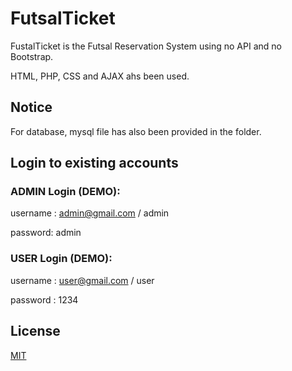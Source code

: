 # FutsalTicket
FustalTicket is the Futsal Reservation System using no API and no Bootstrap.

HTML, PHP, CSS and AJAX ahs been used.

## Notice
For database, mysql file has also been provided in the folder.

## Login to existing accounts
### ADMIN Login (DEMO):

username : admin@gmail.com / admin

password: admin

### USER Login (DEMO):

username : user@gmail.com / user

password : 1234


## License
[MIT](https://choosealicense.com/licenses/mit/)
